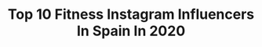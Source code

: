 ---
title: Top 10 Fitness Instagram Influencers In Spain In 2020
description: >-
  Find top fitness Instagram influencers in Spain in 2020. Most popular hashtags: #yomequedoencasa #streetstyle #yoentrenoencasa #fitness.
platform: Instagram
profiles:
  - username: "juanjomonje"
    fullname: >-
      ⭐️ JUANJO MONJE
    location: "Spain"
    followers: 18141
    engagement: 1023
    commentsToLikes: 0.046735
    id: ck8t8zk7jmelj0j788oe1hj9f
    verified: false
    hashtags: "#gaystagram, #muscle, #abs, #model"
  - username: "leenasofia"
    fullname: >-
      Leena Sofia Häkkinen
    location: "Spain"
    followers: 19538
    engagement: 1380
    commentsToLikes: 0.037965
    id: ck8wdhfcjdui20j78l0iom3h5
    verified: false
    hashtags: "#parati, #thiccheck, #stayhome, #foryou"
  - username: "michelee_garcia"
    fullname: >-
      ⓜⓘⓒⓗⓔⓛⓔⓔ
    location: "Spain"
    followers: 2555
    engagement: 1894
    commentsToLikes: 0.371094
    id: ck6tmclyj7le50j71p1zk3lb5
    verified: false
    hashtags: "#positivevibesonly, #ootdsolo, #styleandfashion, #whereisspring"
  - username: "agusbosc"
    fullname: >-
      Agus🏃🏽‍♀️ASICSfrontrunner 🇪🇸
    location: "Spain"
    followers: 38900
    engagement: 456
    commentsToLikes: 0.057017
    id: ck8tbmvg0wahb0j78s7jsa0j5
    verified: false
    hashtags: "#stayhome, #untiedyetunited, #asicsfrontrunner, #positivevibes"
  - username: "adriel_cobra"
    fullname: >-
      Adriel Francois (法艾迪) COBRA
    location: "Spain"
    followers: 13787
    engagement: 1225
    commentsToLikes: 0.030503
    id: ck6uam7x94c0m0j715npmwsmh
    verified: false
    hashtags: "#lifegainz, #abs, #baywatch, #playa"
  - username: "anniegarmar"
    fullname: >-
      Ana Maria Garcia Martin
    location: "Spain"
    followers: 24977
    engagement: 394
    commentsToLikes: 0.240026
    id: ck8szqih4pcc80j78u95t21h2
    verified: false
    hashtags: "#birthday, #look, #fashionblogger, #fashionweek"
  - username: "markosr6"
    fullname: >-
      ᗰᗩᖇᑕOᔕ ᗰOI᙭
    location: "Spain"
    followers: 4451
    engagement: 2429
    commentsToLikes: 0.058604
    id: ck6tnncn2a6rp0j71hspia1op
    verified: false
    hashtags: "#run, #runner, #yoentrenoencasa, #openwaterswimming"
  - username: "dianaserena_"
    fullname: >-
      Diana Serena
    location: "Spain"
    followers: 93951
    engagement: 275
    commentsToLikes: 0.122820
    id: ck15s66qxbf8k0i19ijdr4c6d
    verified: true
    hashtags: "#sue, #rapanui, #zin, #motivacionpersonal"
  - username: "levronez"
    fullname: >-
      Mario Levrone
    location: "Spain"
    followers: 56699
    engagement: 1669
    commentsToLikes: 0.016645
    id: ck14gu49y71dg0i19z87elmx4
    verified: false
    hashtags: "#ootdfashion, #musclefit, #ootd, #siksilk"
  - username: "yusufzmly"
    fullname: >-
      Yusuf
    location: "Spain"
    followers: 14836
    engagement: 1305
    commentsToLikes: 0.040219
    id: ck5qabct3fico0i111ofcgjej
    verified: false
    hashtags: "#beardo, #hunk, #stud, #musclebearded"
---